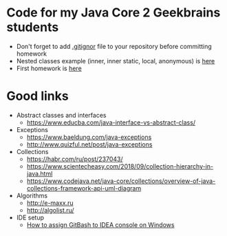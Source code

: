 # Code for my Java Core 2 Geekbrains students

* Don't forget to add [.gitignor](/.gitignore) file to your repository before committing homework
* Nested classes example (inner, inner static, local, anonymous) is [here](/src/ru/geekbrains/lesson1/ClassTypesDemo.java) 
* First homework is [here](/src/ru/geekbrains/lesson1)

# Good links

* Abstract classes and interfaces
  * https://www.educba.com/java-interface-vs-abstract-class/
* Exceptions
  * https://www.baeldung.com/java-exceptions
  * http://www.quizful.net/post/java-exceptions
* Collections
  * https://habr.com/ru/post/237043/
  * https://www.scientecheasy.com/2018/09/collection-hierarchy-in-java.html
  * https://www.codejava.net/java-core/collections/overview-of-java-collections-framework-api-uml-diagram
* Algorithms
  * http://e-maxx.ru
  * http://algolist.ru/
* IDE setup
  * [How to assign GitBash to IDEA console on Windows](https://blog.codeleak.pl/2014/02/git-bash-in-intellij-idea-13-on-windows.html)
